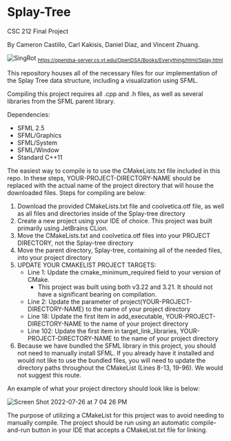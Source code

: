 # Splay-Tree
CSC 212 Final Project


By Cameron Castillo, Carl Kakisis, Daniel Diaz, and Vincent Zhuang.

![SingRot](https://user-images.githubusercontent.com/38219103/181129292-36bab696-3b9b-425d-bdd2-02845df4b5c3.png)
<sub>https://opendsa-server.cs.vt.edu/OpenDSA/Books/Everything/html/Splay.html</sub>

This repository houses all of the necessary files for our implementation of the Splay Tree data structure, including a visualization using SFML.

Compiling this project requires all .cpp and .h files, as well as several libraries from the SFML parent library.

Dependencies:

- SFML 2.5
- SFML/Graphics
- SFML/System
- SFML/Window
- Standard C++11

The easiest way to compile is to use the CMakeLists.txt file included in this repo. In these steps, YOUR-PROJECT-DIRECTORY-NAME should be replaced with the actual name of the project directory that will house the downloaded files. Steps for compiling are below:

1. Download the provided CMakeLists.txt file and coolvetica.otf file, as well as all files and directories inside of the Splay-tree directory
2. Create a new project using your IDE of choice. This project was built primarily using JetBrains CLion.
3. Move the CMakeLists.txt and coolvetica.otf files into your PROJECT DIRECTORY, not the Splay-tree directory
4. Move the parent directory, Splay-tree, containing all of the needed files, into your project directory
5. UPDATE YOUR CMAKELIST PROJECT TARGETS:
	- Line 1: Update the cmake_minimum_required field to your version of CMake.
    	- This project was built using both v3.22 and 3.21. It should not have a significant bearing on compilation.
	- Line 2: Update the parameter of project(YOUR-PROJECT-DIRECTORY-NAME) to the name of your project directory
	- Line 18: Update the first item in add_executable, YOUR-PROJECT-DIRECTORY-NAME to the name of your project directory
	- Line 102: Update the first item in target_link_libraries, YOUR-PROJECT-DIRECTORY-NAME to the name of your project directory
6. Because we have bundled the SFML library in this project, you should not need to manually install SFML. If you already have it installed and would not like to use the bundled files, you will need to update the directory paths throughout the CMakeList (Lines 8-13, 19-96). We would not suggest this route.
    
An example of what your project directory should look like is below:

![Screen Shot 2022-07-26 at 7 04 26 PM](https://user-images.githubusercontent.com/38219103/181127007-27c0183a-3aa4-421f-a8d0-3f5a407d157e.png)

The purpose of utilizing a CMakeList for this project was to avoid needing to manually compile. The project should be run using an automatic compile-and-run button in your IDE that accepts a CMakeList.txt file for linking.
